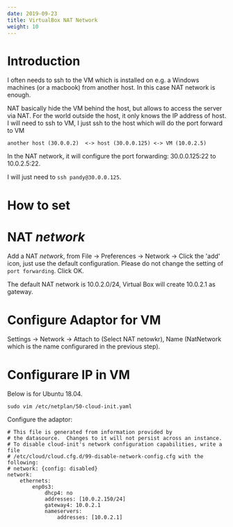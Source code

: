 ```yaml
---
date: 2019-09-23
title: VirtualBox NAT Network
weight: 10
---
```


# Introduction

I often needs to ssh to the VM which is installed on e.g. a Windows machines
(or a macbook) from another host. In this case NAT network is enough.

NAT basically hide the VM behind the host, but allows to access the server via
NAT. For the world outside the host, it only knows the IP address of host. I
will need to ssh to VM, I just ssh to the host which will do the port forward
to VM

```
another host (30.0.0.2)  <-> host (30.0.0.125) <-> VM (10.0.2.5)
```

In the NAT network, it will configure the port forwarding: 30.0.0.125:22 to
10.0.2.5:22.

I will just need to `ssh pandy@30.0.0.125`.

# How to set 

# NAT *network*

Add a NAT *network*, from File -> Preferences -> Network -> Click the 'add'
icon, just use the default configuration. Please do not change the setting of
`port forwarding`. Click OK.

The default NAT network is 10.0.2.0/24, Virtual Box will create 10.0.2.1 as
gateway. 

# Configure Adaptor for VM

Settings -> Network -> Attach to (Select NAT netowkr), Name (NatNetwork which
is the name configurared in the previous step).

# Configurare IP in VM

Below is for Ubuntu 18.04.

```
sudo vim /etc/netplan/50-cloud-init.yaml
```

Configure the adaptor:
```
# This file is generated from information provided by
# the datasource.  Changes to it will not persist across an instance.
# To disable cloud-init's network configuration capabilities, write a file
# /etc/cloud/cloud.cfg.d/99-disable-network-config.cfg with the following:
# network: {config: disabled}
network:
    ethernets:
        enp0s3:
            dhcp4: no
            addresses: [10.0.2.150/24]
            gateway4: 10.0.2.1
            nameservers:
                addresses: [10.0.2.1]
```


